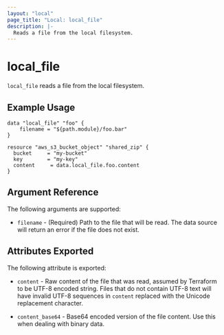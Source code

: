 ```yaml
---
layout: "local"
page_title: "Local: local_file"
description: |-
  Reads a file from the local filesystem.
---
```


# local_file

`local_file` reads a file from the local filesystem.

## Example Usage

```hcl
data "local_file" "foo" {
    filename = "${path.module}/foo.bar"
}

resource "aws_s3_bucket_object" "shared_zip" {
  bucket     = "my-bucket"
  key        = "my-key"
  content     = data.local_file.foo.content
}
```

## Argument Reference

The following arguments are supported:

* `filename` - (Required) Path to the file that will be read.
  The data source will return an error if the file does not exist.

## Attributes Exported

The following attribute is exported:

* `content` - Raw content of the file that was read, assumed by Terraform to be UTF-8 encoded string.
  Files that do not contain UTF-8 text will have invalid UTF-8 sequences in `content`
  replaced with the Unicode replacement character.

* `content_base64` - Base64 encoded version of the file content.
  Use this when dealing with binary data.
